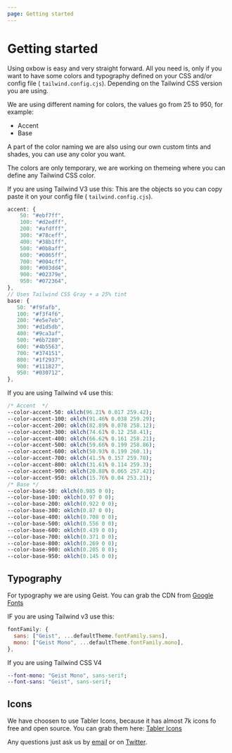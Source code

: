 ```yaml
---
page: Getting started
---
```


# Getting started

Using oxbow is easy and very straight forward.
All you need is, only if you want to have some colors and typography defined on your CSS and/or config file ( `tailwind.config.cjs`). Depending on the Tailwind CSS version you are using.

We are using different naming for colors, the values go from 25 to 950, for example:

- Accent
- Base

A part of the color naming we are also using our own custom tints and shades, you can use any color you want.

The colors are only temporary, we are working on themeing where you can define any Tailwind CSS color.

If you are using Tailwind V3 use this:
This are the objects so you can copy paste it on your config file ( `tailwind.config.cjs`).

```js
accent: {
    50: "#ebf7ff",
    100: "#d2edff",
    200: "#afdfff",
    300: "#78ceff",
    400: "#38b1ff",
    500: "#0b8aff",
    600: "#0065ff",
    700: "#004cff",
    800: "#003dd4",
    900: "#02379e",
    950: "#072364",
},
// Uses Tailwind CSS Gray + a 25% tint
base: {
   50: "#f9fafb",
   100: "#f3f4f6",
   200: "#e5e7eb",
   300: "#d1d5db",
   400: "#9ca3af",
   500: "#6b7280",
   600: "#4b5563",
   700: "#374151",
   800: "#1f2937",
   900: "#111827",
   950: "#030712",
},
```

If you are using Tailwind v4 use this:

```sass
/* Accent  */
--color-accent-50: oklch(96.21% 0.017 259.42);
--color-accent-100: oklch(91.46% 0.038 259.29);
--color-accent-200: oklch(82.89% 0.078 258.12);
--color-accent-300: oklch(74.61% 0.12 258.41);
--color-accent-400: oklch(66.62% 0.161 258.21);
--color-accent-500: oklch(59.66% 0.199 258.86);
--color-accent-600: oklch(50.93% 0.199 260.1);
--color-accent-700: oklch(41.5% 0.157 259.78);
--color-accent-800: oklch(31.61% 0.114 259.3);
--color-accent-900: oklch(20.88% 0.065 257.42);
--color-accent-950: oklch(15.76% 0.04 253.21);
/* Base */
--color-base-50: oklch(0.985 0 0);
--color-base-100: oklch(0.97 0 0);
--color-base-200: oklch(0.922 0 0);
--color-base-300: oklch(0.87 0 0);
--color-base-400: oklch(0.708 0 0);
--color-base-500: oklch(0.556 0 0);
--color-base-600: oklch(0.439 0 0);
--color-base-700: oklch(0.371 0 0);
--color-base-800: oklch(0.269 0 0);
--color-base-900: oklch(0.205 0 0);
--color-base-950: oklch(0.145 0 0);

```

## Typography

For typography we are using Geist. You can grab the CDN from [Google Fonts](https://fonts.google.com/?query=geist)

IF you are using Tailwind v3 use this:

```js
fontFamily: {
  sans: ["Geist", ...defaultTheme.fontFamily.sans],
  mono: ["Geist Mono", ...defaultTheme.fontFamily.mono],
},
```

If you are using Tailwind CSS V4

```sass
--font-mono: "Geist Mono", sans-serif;
--font-sans: "Geist", sans-serif;
```

## Icons

We have choosen to use Tabler Icons, because it has almost 7k icons fo free and open source.
You can grab them here: [Tabler Icons](https://tabler-icons.io/)

Any questions just ask us by [email](mailto:oxbowui@gmail.com) or on [Twitter](https://x.com/oxbowui).
